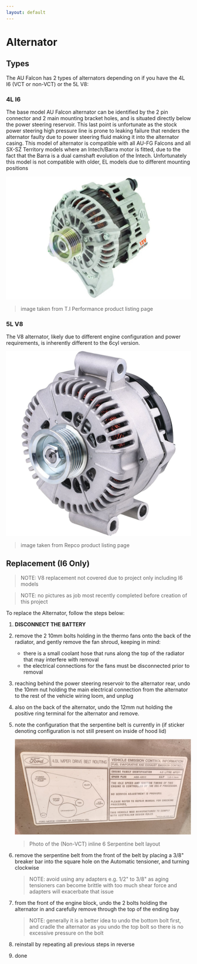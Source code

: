 ```yaml
---
layout: default
---
```


# Alternator

## Types

The AU Falcon has 2 types of alternators depending on if you have the 4L I6 (VCT or non-VCT) or the 5L V8:

### 4L I6

The base model AU Falcon alternator can be identified by the 2 pin connector and 2 main mounting bracket holes, and is situated directly below the power steering reservoir. This last point is unfortunate as the stock power steering high pressure line is prone to leaking failure that renders the alternator faulty due to power steering fluid making it into the alternator casing. This model of alternator is compatible with all AU-FG Falcons and all SX-SZ Territory models where an Intech/Barra motor is fitted, due to the fact that the Barra is a dual camshaft evolution of the Intech. Unfortunately this model is not compatible with older, EL models due to different mounting positions

![I6 alternator](./I6-alternator.png)

> image taken from T.I Performance product listing page

### 5L V8

The V8 alternator, likely due to different engine configuration and power requirements, is inherently different to the 6cyl version. 

![V8 Alternator](./V8-alternator.png)

> image taken from Repco product listing page

## Replacement (I6 Only)

> NOTE: V8 replacement not covered due to project only including I6 models

> NOTE: no pictures as job most recently completed before creation of this project

To replace the Alternator, follow the steps below:
1. **DISCONNECT THE BATTERY**
1. remove the 2 10mm bolts holding in the thermo fans onto the back of the radiator, and gently remove the fan shroud, keeping in mind:
    - there is a small coolant hose that runs along the top of the radiator that may interfere with removal
    - the electrical connections for the fans must be disconnected prior to removal
1. reaching behind the power steering reservoir to the alternator rear, undo the 10mm nut holding the main electrical connection from the alternator to the rest of the vehicle wiring loom, and unplug
1. also on the back of the alternator, undo the 12mm nut holding the positive ring terminal for the alternator and remove.
1. note the configuration that the serpentine belt is currently in (if sticker denoting configuration is not still present on inside of hood lid)
    
    ![Belt configuration](../../Common/belt-configuration-tag.jpg)

    > Photo of the (Non-VCT) inline 6 Serpentine belt layout

1. remove the serpentine belt from the front of the belt by placing a 3/8" breaker bar into the square hole on the Automatic tensioner, and turning clockwise
    > NOTE: avoid using any adapters e.g. 1/2" to 3/8" as aging tensioners can become brittle with too much shear force and adapters will exacerbate that issue
1. from the front of the engine block, undo the 2 bolts holding the alternator in and carefully remove through the top of the ending bay
    > NOTE: generally it is a better idea to undo the bottom bolt first, and cradle the alternator as you undo the top bolt so there is no excessive pressure on the bolt
1. reinstall by repeating all previous steps in reverse
1. done